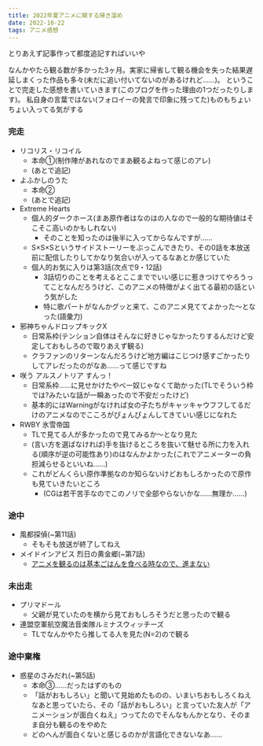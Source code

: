 ```yaml
---
title: 2022年夏アニメに関する掃き溜め
date: 2022-10-22
tags: アニメ感想
---
```


とりあえず記事作って都度追記すればいいや


なんかやたら観る数が多かった3ヶ月。実家に帰省して観る機会を失った結果遅延しまくった作品も多々(未だに追い付いてないのがあるけれど……)。
ということで完走した感想を書いていきます(このブログを作った理由の1つだったりします)。
私自身の言葉ではない(フォロイーの発言で印象に残ってた)ものもちょいちょい入ってる気がする

### 完走
+ リコリス・リコイル
  + 本命①(制作陣があれなのでまあ観るよねって感じのアレ)
  + (あとで追記)
+ よふかしのうた
  + 本命②
  + (あとで追記)
+ Extreme Hearts
  + 個人的ダークホース(まあ原作者はなのはの人なので一般的な期待値はそこそこ高いのかもしれない)
    + そのことを知ったのは後半に入ってからなんですが……
  + S×S×Sというサイドストーリーをぶっこんできたり、その0話を本放送前に配信したりしてかなり気合いが入ってるなあとか感じていた
  + 個人的お気に入りは第3話(次点で9・12話)
    + 3話切りのことを考えるとここまででいい感じに惹きつけてやろうってことなんだろうけど、このアニメの特徴がよく出てる最初の話という気がした
    + 特に歌パートがなんかグッと来て、このアニメ見ててよかった～となった(語彙力)
+ 邪神ちゃんドロップキックX
  + 日常系枠(テンション自体はそんなに好きじゃなかったりするんだけど安定しておもしろので取りあえず観る)
  + クラファンのリターンなんだろうけど地方編はこじつけ感すごかったりしてアレだったのがなあ……って感じですね
+ 咲う アルスノトリア すんっ！
  + 日常系枠……に見せかけたやべー奴じゃなくて助かった(TLでそういう枠では?みたいな話が一瞬あったので不安だったけど)
  + 基本的にはWarningがなければ女の子たちがキャッキャウフフしてるだけのアニメなのでこころがぴょんぴょんしてきていい感じになれた
+ RWBY 氷雪帝国
  + TLで見てる人が多かったので見てみるか～となり見た
  + (言い方を選ばなければ)手を抜けるところを抜いて魅せる所に力を入れる(順序が逆の可能性あり)のはなんかよかった(これでアニメーターの負担減らせるといいね……)
  + これがどんくらい原作準拠なのか知らないけどおもしろかったので原作も見ていきたいところ
    + (CGは若干苦手なのでこのノリで全部やらないかな……無理か……)

### 途中
+ 風都探偵(~第11話)
  + そもそも放送が終了してねえ
+ メイドインアビス 烈日の黄金郷(~第7話)
  + [アニメを観るのは基本ごはんを食べる時なので、進まない](/2022/10/21.html)

### 未出走
+ プリマドール
  + 父親が見ていたのを横から見ておもしろそうだと思ったので観る
+ 連盟空軍航空魔法音楽隊ルミナスウィッチーズ
  + TLでなんかやたら推してる人を見た(N=2)ので観る

### 途中棄権
+ 惑星のさみだれ(~第5話)
  + 本命③……だったはずのもの
  + 「話がおもしろい」と聞いて見始めたものの、いまいちおもしろくねえなあと思っていたら、その「話がおもしろい」と言っていた友人が「アニメーションが面白くねえ」つってたのでそんなもんかとなり、そのまま自分も観るのをやめた
  + どのへんが面白くないと感じるのかが言語化できないなあ……
